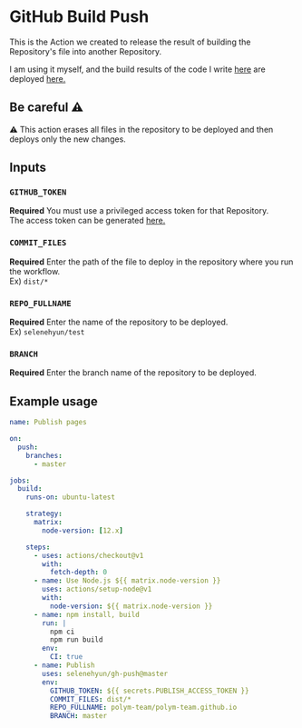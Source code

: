 # GitHub Build Push
This is the Action we created to release the result of building the Repository's file into another Repository.

I am using it myself, and the build results of the code I write [here](https://github.com/polym-team/official-site) are deployed [here.](https://github.com/polym-team/polym-team.github.io)

## **Be careful** ⚠️
⚠️ This action erases all files in the repository to be deployed and then deploys only the new changes.

## Inputs
### `GITHUB_TOKEN`
**Required**
You must use a privileged access token for that Repository.<br />
The access token can be generated [here.](https://github.com/settings/tokens)

### `COMMIT_FILES`
**Required**
Enter the path of the file to deploy in the repository where you run the workflow.<br />
Ex) `dist/*`

### `REPO_FULLNAME`
**Required**
Enter the name of the repository to be deployed.<br />
Ex) `selenehyun/test`

### `BRANCH`
**Required**
Enter the branch name of the repository to be deployed.

## Example usage
```yml
name: Publish pages

on:
  push:
    branches:
      - master

jobs:
  build:
    runs-on: ubuntu-latest

    strategy:
      matrix:
        node-version: [12.x]

    steps:
      - uses: actions/checkout@v1
        with:
          fetch-depth: 0
      - name: Use Node.js ${{ matrix.node-version }}
        uses: actions/setup-node@v1
        with:
          node-version: ${{ matrix.node-version }}
      - name: npm install, build
        run: |
          npm ci
          npm run build
        env:
          CI: true
      - name: Publish
        uses: selenehyun/gh-push@master
        env:
          GITHUB_TOKEN: ${{ secrets.PUBLISH_ACCESS_TOKEN }}
          COMMIT_FILES: dist/*
          REPO_FULLNAME: polym-team/polym-team.github.io
          BRANCH: master
```
